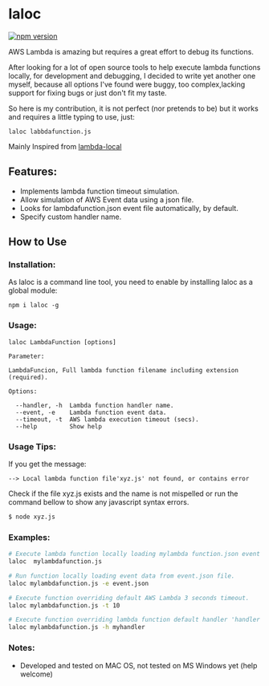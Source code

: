 # laloc 

[![npm version](https://badge.fury.io/js/laloc.svg)](https://badge.fury.io/js/laloc) 


AWS Lambda is amazing but requires a great effort to debug its functions.

After looking for a lot of open source tools to help execute lambda functions locally, for development and debugging, I decided to write yet another one myself, because all options I've found were buggy, too complex,lacking support for fixing bugs or just don't fit my taste.  

So here is my contribution, it is not perfect (nor pretends to be) but it works and requires a little typing to use, just:

```laloc labbdafunction.js```

Mainly Inspired from [lambda-local](https://github.com/ashiina/lambda-local)

## Features: ##
* Implements lambda function timeout simulation.
* Allow simulation of AWS Event data using a json file.
* Looks for lambdafunction.json event file automatically, by default.
* Specify custom handler name.

## How to Use ##

### Installation: ###
As laloc is a command line tool, you need to enable  by installing laloc as a global module:

```npm i laloc -g```

### Usage: ### 

```
laloc LambdaFunction [options]

Parameter:

LambdaFuncion, Full lambda function filename including extension (required).

Options:

  --handler, -h  Lambda function handler name.     
  --event, -e    Lambda function event data.                                         
  --timeout, -t  AWS lambda execution timeout (secs).
  --help         Show help                                             
```

### Usage Tips: ###

If you get the message:
```
--> Local lambda function file'xyz.js' not found, or contains error
```
Check if the file xyz.js exists and the name is not mispelled or run the command bellow to show any javascript syntax errors. 

```bash
$ node xyz.js
``` 


### Examples: ###
```bash
# Execute lambda function locally loading mylambda function.json event data file authomaticaly.
laloc  mylambdafunction.js

# Run function locally loading event data from event.json file.
laloc mylambdafunction.js -e event.json

# Execute function overriding default AWS Lambda 3 seconds timeout.
laloc mylambdafunction.js -t 10 

# Execute function overriding lambda function default handler 'handler' name.
laloc mylambdafunction.js -h myhandler 
```
### Notes: ###
* Developed and tested on MAC OS, not tested on MS Windows yet (help welcome)
